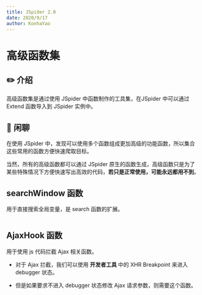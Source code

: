 ```yaml
---
title: JSpider 2.0
date: 2020/9/17
author: KonhaYao
---
```

# 高级函数集
## :pencil2: 介绍
高级函数集是通过使用 JSpider 中函数制作的工具集，在JSpider 中可以通过 Extend 函数导入到 JSpider 实例中。

## :bee: 闲聊
在使用 JSpider 中，发现可以使用多个函数组成更加高级的功能函数，所以集合这些常用的函数方便快速爬取目标。

当然，所有的高级函数都可以通过 JSpider 原生的函数生成，高级函数只是为了某些特殊情况下方便快速写出高效的代码，**若只是正常使用，可能永远都用不到**。


## searchWindow 函数
用于直接搜索全局变量，是 search 函数的扩展。

```js


```

## AjaxHook 函数
用于使用 js 代码拦截 Ajax 相关函数。
- 对于 Ajax 拦截，我们可以使用 **开发者工具** 中的 XHR Breakpoint 来进入 debugger 状态。

- 但是如果要求不进入 debugger 状态修改 Ajax 请求参数，则需要这个函数。

```js


```


